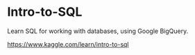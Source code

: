# Intro-to-SQL
Learn SQL for working with databases, using Google BigQuery.

https://www.kaggle.com/learn/intro-to-sql
